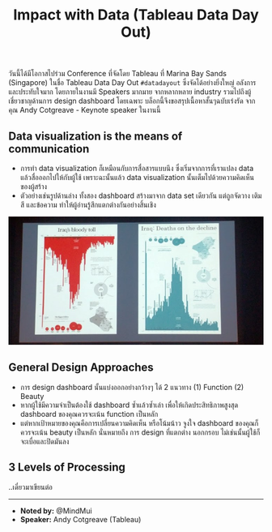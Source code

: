 ﻿---
layout: post
title: Impact with Data (Tableau Data Day Out)
---

วันนี้ได้มีโอกาสไปร่วม Conference ที่จัดโดย Tableau ที่ Marina Bay Sands (Singapore) ในชื่อ Tableau Data Day Out `#datadayout`  ซึ่งจัดได้อย่างยิ่งใหญ่ อลังการ และประทับใจมาก โดยภายในงานมี Speakers มากมาย จากหลากหลาย industry รวมไปถึงผู้เชี่ยวชาญด้านการ design dashboard โดยเฉพาะ 
บล็อกนี้จึงขอสรุปเนื้อหาสั้นๆฉบับเร่งรัด จากคุณ Andy Cotgreave - Keynote speaker ในงานนี้


Data visualization is the means of communication
------
- การทำ data visualization ก็เหมือนกับการสื่อสารแบบนึง ซึ่งเริ่มจากการที่เราแปลง data แล้วสื่อออกไปให้กับผู้ใช้ เพราะฉะนั้นแล้ว data visualization นั้นเต็มไปด้วยความคิดเห็นของผู้สร้าง
- ตัวอย่างเช่นรูปด้านล่าง ทั้งสอง dashboard สร้างมาจาก data set เดียวกัน แต่ถูกจัดวาง เติมสี และข้อความ ทำให้ผู้อ่านรู้สึกแตกต่างกันอย่างสิ้นเชิง

![Iraq](./images/tableau1.jpg)


General Design Approaches
-----------------
- การ design dashboard นั้นแบ่งออกอย่างกว้างๆ ได้ 2 แนวทาง (1) Function (2) Beauty
- หากผู้ใช้มีความจำเป็นต้องใช้ dashboard ซ้ำแล้วซ้ำเล่า เพื่อให้เกิดประสิทธิภาพสูงสุด dashboard ของคุณควรจะเน้น function เป็นหลัก
- แต่หากเป้าหมายของคุณคือการเปลี่ยนความคิดเห็น หรือโน้มน้าว จูงใจ dashboard ของคุณก็ควรจะเน้น beauty เป็นหลัก นั่นหมายถึง การ design ที่แตกต่าง นอกกรอบ ไม่เช่นนั้นผู้ใช้ก็จะเบื่อและปิดมันลง

3 Levels of Processing 
-----------------
..เดี๋ยวมาเขียนต่อ

----
* __Noted by:__ @MindMui
* __Speaker:__  Andy Cotgreave (Tableau)

